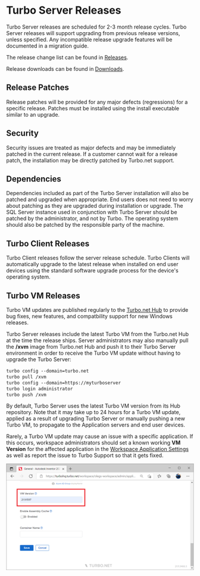 # Turbo Server Releases

Turbo Server releases are scheduled for 2-3 month release cycles. Turbo Server releases will support upgrading from previous release versions, unless specified. Any incompatible release upgrade features will be documented in a migration guide.

The release change list can be found in [Releases](https://turbo.net/server/releases).

Release downloads can be found in [Downloads](https://turbo.net/download#enterprise-and-developer).

## Release Patches

Release patches will be provided for any major defects (regressions) for a specific release. Patches must be installed using the install executable similar to an upgrade.

## Security

Security issues are treated as major defects and may be immediately patched in the current release. If a customer cannot wait for a release patch, the installation may be directly patched by Turbo.net support.

## Dependencies

Dependencies included as part of the Turbo Server installation will also be patched and upgraded when appropriate. End users does not need to worry about patching as they are upgraded during installation or upgrade. The SQL Server instance used in conjunction with Turbo Server should be patched by the administrator, and not by Turbo. The operating system should also be patched by the responsible party of the machine.

## Turbo Client Releases

Turbo Client releases follow the server release schedule. Turbo Clients will automatically upgrade to the latest release when installed on end user devices using the standard software upgrade process for the device's operating system.

## Turbo VM Releases

Turbo VM updates are published regularly to the [Turbo.net Hub](https://app.turbo.net/run-global/xvm/releases) to provide bug fixes, new features, and compatbility support for new Windows releases.

Turbo Server releases include the latest Turbo VM from the Turbo.net Hub at the time the release ships. Server administrators may also manually pull the **/xvm** image from Turbo.net Hub and push it to their Turbo Server environment in order to receive the Turbo VM update without having to upgrade the Turbo Server:

    turbo config --domain=turbo.net
    turbo pull /xvm
    turbo config --domain=https://myturboserver
    turbo login administrator
    turbo push /xvm

By default, Turbo Server uses the latest Turbo VM version from its Hub repository. Note that it may take up to 24 hours for a Turbo VM update, applied as a result of upgrading Turbo Server or manually pushing a new Turbo VM, to propagate to the Application servers and end user devices.

Rarely, a Turbo VM update may cause an issue with a specific application. If this occurs, workspace administrators should set a known working **VM Version** for the affected application in the [Workspace Application Settings](https://app.turbo.net/docs/server/administration/workspaces#workspace-applications-pc-applications) as well as report the issue to Turbo Support so that it gets fixed.

![Workspace Application Settings - VM Version](/images/workspace_application_settings.png)
